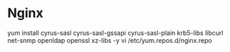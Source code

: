 # Nginx
yum install cyrus-sasl cyrus-sasl-gssapi cyrus-sasl-plain krb5-libs libcurl net-snmp openldap openssl xz-libs -y
vi /etc/yum.repos.d/nginx.repo

